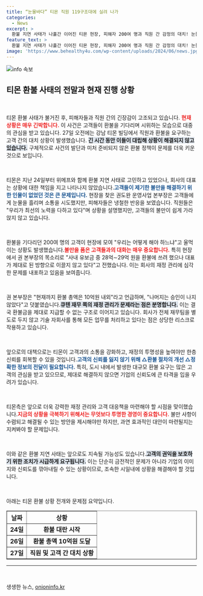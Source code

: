 ```yaml
---
title: “눈물바다” 티몬 직원 119구조대에 실려 나가
categories:
  - News
excerpt: >
  환불 지연 사태가 나흘간 이어진 티몬 현장, 피해자 200여 명과 직원 간 감정의 대치! 눈물의 호소에도 불구하고 책임자들은 나타나지 않고, 물질적 지원은 막혀 있습니다. 과연 위기를 벗어날 수 있을까?
feature_text: >
  환불 지연 사태가 나흘간 이어진 티몬 현장, 피해자 200여 명과 직원 간 감정의 대치! 눈물의 호소에도 불구하고 책임자들은 나타나지 않고, 물질적 지원은 막혀 있습니다. 과연 위기를 벗어날 수 있을까?
image: 'https://www.behealthy4u.com/wp-content/uploads/2024/06/news.jpg'
---
```


<p><img src="https://www.behealthy4u.com/wp-content/uploads/2024/06/news.jpg" alt="info 속보" /></p>

<h2 data-ke-size="size26">티몬 환불 사태의 전말과 현재 진행 상황</h2>

<p data-ke-size="size16">&nbsp;</p>

<p>티몬 환불 사태가 불거진 후, 피해자들과 직원 간의 긴장감이 고조되고 있습니다. <b><span style="color: #ee2323;">현재 상황은 매우 긴박합니다.</span></b> 이 사건은 고객들이 환불을 기다리며 시위하는 모습으로 대중의 관심을 받고 있습니다. 27일 오전에는 강남 티몬 빌딩에서 직원과 환불을 요구하는 고객 간의 대치 상황이 발생했습니다. <b><span style="background-color: #21538527;">긴 시간 동안 이들이 대립해 상황이 해결되지 않고 있습니다.</span></b> 구체적으로 사건의 발단과 미처 준비되지 않은 환불 정책이 문제를 더욱 키운 것으로 보입니다. </p>

<p data-ke-size="size16">&nbsp;</p>

<p>티몬은 지난 24일부터 위메프와 함께 환불 지연 사태로 고민하고 있었으나, 회사의 대표는 상황에 대한 책임을 지고 나타나지 않았습니다.<b><span style="color: #1a5490;">고객들이 제기한 불만을 해결하기 위한 인물이 없었던 것은 큰 문제입니다.</span></b> 현장을 찾은 권도완 운영사업 본부장은 고객들에게 눈물을 흘리며 소통을 시도했지만, 피해자들은 냉철한 반응을 보였습니다. 직원들은 "우리가 최선의 노력을 다하고 있다"며 상황을 설명했지만, 고객들의 불만이 쉽게 가라앉지 않고 있습니다.</p>

<p data-ke-size="size16">&nbsp;</p>

<p>환불을 기다리던 200여 명의 고객이 현장에 모여 "우리는 어떻게 해야 하느냐"고 울먹이는 상황도 발생했습니다.<b><span style="color: #ee2323;">불만을 품은 고객들과의 대화는 매우 중요합니다.</span></b> 특히 현장에서 권 본부장의 목소리로 "사내 유보금 중 28억∼29억 원을 환불에 쓰려 했으나 대표가 제대로 된 방향으로 이끌지 않고 있다"고 전했습니다. 이는 회사의 재정 관리에 심각한 문제를 내포하고 있음을 보여줍니다.</p>

<p data-ke-size="size16">&nbsp;</p>

<p>권 본부장은 "현재까지 환불 총액은 10억원 내외"라고 언급하며, "나머지는 승인이 나지 않았다"고 덧붙였습니다.<b><span style="background-color: #21538527;">큐텐 재무 쪽의 재정 관리가 문제라는 점은 분명합니다.</span></b> 이는 결국 환불금을 제대로 지급할 수 없는 구조로 이어지고 있습니다. 회사가 전체 재무팀을 별도로 두지 않고 기술 자회사를 통해 모든 업무를 처리하고 있다는 점은 상당한 리스크로 작용하고 있습니다. </p>

<p data-ke-size="size16">&nbsp;</p>

<p>앞으로의 대책으로는 티몬이 고객과의 소통을 강화하고, 재정의 투명성을 높여야만 한층 신뢰를 회복할 수 있을 것입니다.<b><span style="color: #1a5490;">고객의 신뢰를 잃지 않기 위해 △환불 절차의 개선 △정확한 정보의 전달이 필요합니다.</span></b> 특히, 도시 내에서 발생한 대규모 환불 요구는 많은 고객의 관심을 받고 있으므로, 제대로 해결하지 않으면 기업의 신뢰도에 큰 타격을 입을 우려가 있습니다.</p>

<p data-ke-size="size16">&nbsp;</p>

<p>티몬측은 앞으로 더욱 강력한 재정 관리와 고객 대응책을 마련해야 할 시점을 맞이했습니다.<b><span style="color: #ee2323;">지금의 상황을 극복하기 위해서는 무엇보다 투명한 경영이 중요합니다.</span></b> 불만 사항이 수렴되고 해결될 수 있는 방안을 제시해야만 하지만, 과연 효과적인 대안이 마련될지는 지켜봐야 할 문제입니다. </p>

<p data-ke-size="size16">&nbsp;</p>

<p>이와 같은 환불 지연 사태는 앞으로도 지속될 가능성도 있습니다.<b><span style="background-color: #21538527;">고객의 권익을 보호하기 위한 조치가 시급하게 요구됩니다.</span></b> 이는 단순히 금전적인 문제가 아니라 기업의 이미지와 신뢰도를 깎아내릴 수 있는 상황이므로, 조속한 시일내에 상황을 해결해야 할 것입니다. </p>

<p data-ke-size="size16">&nbsp;</p>

<p>아래는 티몬 환불 상황 전개와 문제점 요약입니다.</p>

<table style="width: 100%; border-collapse: collapse;" border="1">
  <tr>
    <th style="text-align: center; height: 30px;">날짜</th>
    <th style="text-align: center; height: 30px;">상황</th>
  </tr>
  <tr>
    <td style="text-align: center; height: 17px;"><b>24일</b></td>
    <td style="text-align: center; height: 17px;"><b>환불 대란 시작</b></td>
  </tr>
  <tr>
    <td style="text-align: center; height: 17px;"><b>26일</b></td>
    <td style="text-align: center; height: 17px;"><b>환불 총액 10억원 도달</b></td>
  </tr>
  <tr>
    <td style="text-align: center; height: 17px;"><b>27일</b></td>
    <td style="text-align: center; height: 17px;"><b>직원 및 고객 간 대치 상황</b></td>
  </tr>
</table>

<hr />

<p data-ke-size="size16">&nbsp;</p>
생생한 뉴스, <a href="https://onioninfo.kr" rel="dofollow">onioninfo.kr</a>


